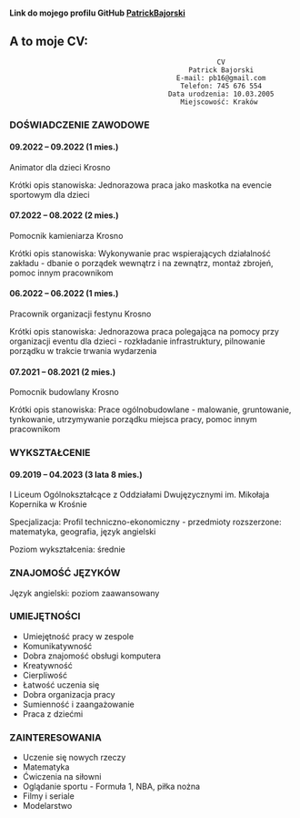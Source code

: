 #### Link do mojego profilu GitHub [PatrickBajorski](https://github.com/PatrickBajorski)

## A to moje CV:
                                                       CV  
                                                Patrick Bajorski
                                             E-mail: pb16@gmail.com 
                                              Telefon: 745 676 554
                                           Data urodzenia: 10.03.2005
                                              Miejscowość: Kraków
 
### DOŚWIADCZENIE ZAWODOWE
 
#### 09.2022 – 09.2022 (1 mies.)

Animator dla dzieci Krosno

Krótki opis stanowiska: Jednorazowa praca jako maskotka na evencie sportowym dla dzieci

#### 07.2022 – 08.2022 (2 mies.)

Pomocnik kamieniarza Krosno

Krótki opis stanowiska: Wykonywanie prac wspierających działalność zakładu - dbanie o porządek wewnątrz i na zewnątrz, montaż zbrojeń, pomoc innym pracownikom

#### 06.2022 – 06.2022 (1 mies.)

Pracownik organizacji festynu Krosno

Krótki opis stanowiska: Jednorazowa praca polegająca na pomocy przy organizacji eventu dla dzieci - rozkładanie infrastruktury, pilnowanie porządku w trakcie trwania wydarzenia
#### 07.2021 – 08.2021 (2 mies.)

Pomocnik budowlany Krosno

Krótki opis stanowiska: Prace ogólnobudowlane - malowanie, gruntowanie, tynkowanie, utrzymywanie porządku miejsca pracy, pomoc innym pracownikom

### WYKSZTAŁCENIE
 
#### 09.2019 – 04.2023 (3 lata 8 mies.)
I Liceum Ogólnokształcące z Oddziałami Dwujęzycznymi im. Mikołaja Kopernika w Krośnie

Specjalizacja: Profil techniczno-ekonomiczny - przedmioty rozszerzone: matematyka, geografia, język angielski

Poziom wykształcenia: średnie

### ZNAJOMOŚĆ JĘZYKÓW
 
Język angielski: poziom zaawansowany

### UMIEJĘTNOŚCI

- Umiejętność pracy w zespole
- Komunikatywność
- Dobra znajomość obsługi komputera
- Kreatywność
- Cierpliwość
- Łatwość uczenia się
- Dobra organizacja pracy
- Sumienność i zaangażowanie
- Praca z dziećmi

### ZAINTERESOWANIA
 
- Uczenie się nowych rzeczy
- Matematyka
- Ćwiczenia na siłowni
- Oglądanie sportu - Formuła 1, NBA, piłka nożna
- Filmy i seriale
- Modelarstwo
